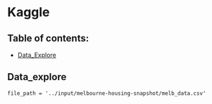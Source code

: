 # Kaggle

## Table of contents:

* [Data_Explore](#data_explore)

## Data_explore

    file_path = '../input/melbourne-housing-snapshot/melb_data.csv'
    
